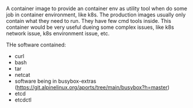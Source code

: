 A container image to provide an container env as utility tool when do some job in container environment, like k8s.
The production images usually only contain what they need to run. They have few cmd tools inside. This container would be very useful dueing some complex issues, like k8s network issue, k8s environment issue, etc.

THe software contained:
- curl
- bash
- tar
- netcat
- software being in busybox-extras (https://git.alpinelinux.org/aports/tree/main/busybox?h=master)
- etcd
- etcdctl

